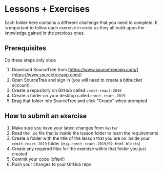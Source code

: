 # Lessons + Exercises

Each folder here contains a different challenge that you need to complete. It is important to follow each exercise in order as they all build upon the knowledge gained in the previous ones.

## Prerequisites

Do these steps only once

1. Download SourceTree from [https://www.sourcetreeapp.com/](https://www.sourcetreeapp.com/)
2. Open SourceTree and sign in (you will need to create a bitbucket account)
3. Create a repository on GitHub called `comit-react-2019`
4. Create a folder on your desktop called `comit-react-2019`
5. Drag that folder into SourceTree and click "Create" when prompted

## How to submit an exercise

1. Make sure you have your latest changes from `master`
2. Read the `.md` file that is inside the lesson folder to learn the requirements
3. Create a folder with the title of the lesson that you are on inside your `comit-react-2019` folder (e.g. `comit-react-2019/02-html-blocks`)
4. Create any required files for the exercise within that folder you just created
5. Commit your code (often!)
6. Push your changes to your GitHub repo
